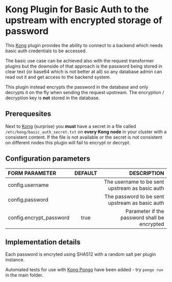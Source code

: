 # Kong Plugin for Basic Auth to the upstream with encrypted storage of password

This [Kong](https://konghq.com) plugin provides the ability to connect to a backend which needs basic auth credentials to be accessed.

The basic use case can be achieved also with the request transformer plugins but the downside of that approach is the password being stored in clear text (or base64 which is not better at all) so any database admin can read out it and get access to the backend system.

This plugin instead encrypts the password in the database and only decrypts it on the fly when sending the request upstream. The encryption / decryption key is **not** stored in the database.

## Prerequesites

Next to [Kong](https://konghq.com) (surprise) you **must** have a secret in a file called `/etc/kong/basic_auth_secret.txt` on **every Kong node** in your cluster with a consistent content. If the file is not available or the secret is not consistent on different nodes this plugin will fail to encrypt or decrypt.

## Configuration parameters

|FORM PARAMETER|DEFAULT|DESCRIPTION|
|:----|:------:|------:|
|config.username||The username to be sent upstream as basic auth|
|config.password||The password to be sent upstream as basic auth|
|config.encrypt_password|true|Parameter if the password shall be encrypted|

## Implementation details

Each password is encryted using SHA512 with a random salt per plugin instance.

Automated tests for use with [Kong Pongo](https://github.com/Kong/kong-pongo) have been added - try `pongo run` in the main folder.




